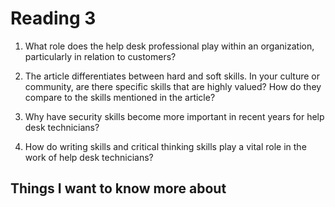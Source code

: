 # Reading 3

1. What role does the help desk professional play within an organization, particularly in relation to customers?

2. The article differentiates between hard and soft skills. In your culture or community, are there specific skills that are highly valued? How do they compare to the skills mentioned in the article?

3. Why have security skills become more important in recent years for help desk technicians?

4. How do writing skills and critical thinking skills play a vital role in the work of help desk technicians?

## Things I want to know more about

